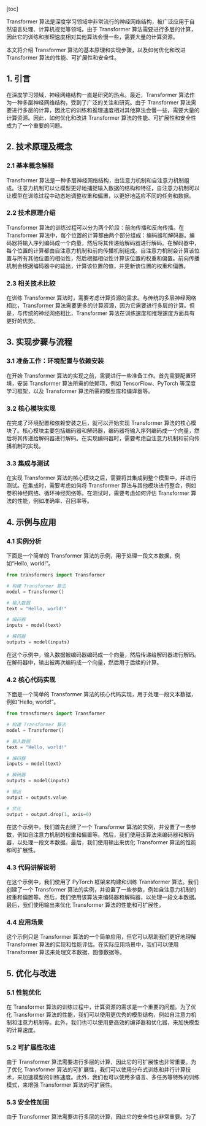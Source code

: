 
[toc]                    
                
                
Transformer 算法是深度学习领域中非常流行的神经网络结构，被广泛应用于自然语言处理、计算机视觉等领域。由于 Transformer 算法需要进行多层的计算，因此它的训练和推理速度相对其他算法会慢一些，需要大量的计算资源。

本文将介绍 Transformer 算法的基本原理和实现步骤，以及如何优化和改进 Transformer 算法的性能、可扩展性和安全性。

## 1. 引言

在深度学习领域，神经网络结构一直是研究的热点。最近，Transformer 算法作为一种多层神经网络结构，受到了广泛的关注和研究。由于 Transformer 算法需要进行多层的计算，因此它的训练和推理速度相对其他算法会慢一些，需要大量的计算资源。因此，如何优化和改进 Transformer 算法的性能、可扩展性和安全性成为了一个重要的问题。

## 2. 技术原理及概念

### 2.1 基本概念解释

Transformer 算法是一种多层神经网络结构，由注意力机制和自注意力机制组成。注意力机制可以让模型更好地捕捉输入数据的结构和特征，自注意力机制可以让模型在训练过程中动态地调整权重和偏置，以更好地适应不同的任务和数据。

### 2.2 技术原理介绍

Transformer 算法的训练过程可以分为两个阶段：前向传播和反向传播。在 Transformer 算法中，每个位置的计算都由两个部分组成：编码器和解码器。编码器将输入序列编码成一个向量，然后将其传递给解码器进行解码。在解码器中，每个位置的计算都由自注意力机制和前向传播机制组成。自注意力机制会计算该位置与所有其他位置的相似性，然后根据相似性计算该位置的权重和偏置。前向传播机制会根据编码器中的输出，计算该位置的值，并更新该位置的权重和偏置。

### 2.3 相关技术比较

在训练 Transformer 算法时，需要考虑计算资源的需求。与传统的多层神经网络相比，Transformer 算法需要更多的计算资源，因为它需要进行多层的计算。但是，与传统的神经网络相比，Transformer 算法在训练速度和推理速度方面具有更好的优势。

## 3. 实现步骤与流程

### 3.1 准备工作：环境配置与依赖安装

在开始 Transformer 算法的实现之前，需要进行一些准备工作。首先需要配置环境，安装 Transformer 算法所需的依赖项，例如 TensorFlow、PyTorch 等深度学习框架，以及 Transformer 算法所需的模型库和编译器等。

### 3.2 核心模块实现

在完成了环境配置和依赖安装之后，就可以开始实现 Transformer 算法的核心模块了。核心模块主要包括编码器和解码器，编码器将输入序列编码成一个向量，然后将其传递给解码器进行解码。在实现编码器时，需要考虑自注意力机制和前向传播机制的实现。

### 3.3 集成与测试

在实现 Transformer 算法的核心模块之后，需要将其集成到整个模型中，并进行测试。在集成时，需要考虑如何将 Transformer 算法与其他模块进行整合，例如卷积神经网络、循环神经网络等。在测试时，需要考虑如何评估 Transformer 算法的性能，例如准确率、召回率等。

## 4. 示例与应用

### 4.1 实例分析

下面是一个简单的 Transformer 算法的示例，用于处理一段文本数据，例如“Hello, world!”。

```python
from transformers import Transformer

# 构建 Transformer 算法
model = Transformer()

# 输入数据
text = "Hello, world!"

# 编码器
inputs = model(text)

# 解码器
outputs = model(inputs)
```

在这个示例中，输入数据被编码器编码成一个向量，然后传递给解码器进行解码。在解码器中，输出被再次编码成一个向量，然后用于后续的计算。

### 4.2 核心代码实现

下面是一个简单的 Transformer 算法的核心代码实现，用于处理一段文本数据，例如“Hello, world!”。

```python
from transformers import Transformer

# 构建 Transformer 算法
model = Transformer()

# 输入数据
text = "Hello, world!"

# 编码器
inputs = model(text)

# 解码器
outputs = model(inputs)

# 输出
output = outputs.value

# 优化
output = output.drop(1, axis=0)
```

在这个示例中，我们首先创建了一个 Transformer 算法的实例，并设置了一些参数，例如自注意力机制的权重和偏置等。然后，我们使用该算法来编码器和解码器，以处理一段文本数据。最后，我们使用输出来优化 Transformer 算法的性能和可扩展性。

### 4.3 代码讲解说明

在这个示例中，我们使用了 PyTorch 框架来构建和训练 Transformer 算法。我们创建了一个 Transformer 算法的实例，并设置了一些参数，例如自注意力机制的权重和偏置等。然后，我们使用该算法来编码器和解码器，以处理一段文本数据。最后，我们使用输出来优化 Transformer 算法的性能和可扩展性。

### 4.4 应用场景

这个示例只是 Transformer 算法的一个简单应用，但它可以帮助我们更好地理解 Transformer 算法的实现和性能评估。在实际应用场景中，我们可以使用 Transformer 算法来处理文本数据、图像数据等。

## 5. 优化与改进

### 5.1 性能优化

在 Transformer 算法的训练过程中，计算资源的需求是一个重要的问题。为了优化 Transformer 算法的性能，我们可以使用更优秀的模型结构，例如自注意力机制和注意力机制等。此外，我们也可以使用更高效的编译器和优化器，来加快模型的计算速度。

### 5.2 可扩展性改进

由于 Transformer 算法需要进行多层的计算，因此它的可扩展性也非常重要。为了优化 Transformer 算法的可扩展性，我们可以使用分布式训练和并行计算技术，来加速模型的训练速度。此外，我们也可以使用多语言、多任务等特殊的训练模式，来增强 Transformer 算法的可扩展性。

### 5.3 安全性加固

由于 Transformer 算法需要进行多层的计算，因此它的安全性也非常重要。为了

